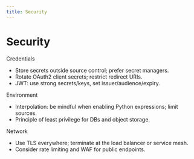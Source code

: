 ```yaml
---
title: Security
---
```


# Security

Credentials

- Store secrets outside source control; prefer secret managers.
- Rotate OAuth2 client secrets; restrict redirect URIs.
- JWT: use strong secrets/keys, set issuer/audience/expiry.

Environment

- Interpolation: be mindful when enabling Python expressions; limit sources.
- Principle of least privilege for DBs and object storage.

Network

- Use TLS everywhere; terminate at the load balancer or service mesh.
- Consider rate limiting and WAF for public endpoints.

